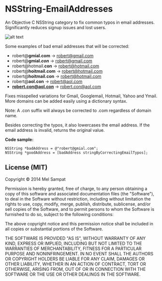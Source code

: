 NSString-EmailAddresses
=======================

An Objective C NSString category to fix common typos in email addresses. Significantly reduces signup issues and lost users.

![alt text](http://imgur.com/nklxZQz.png "Fix Email Address Typos")

Some examples of bad email addresses that will be corrected:

* robert@**gmial.com**	-> robert@gmail.com
* robert@**gmial.*con*** -> robert@gmail.com
* robert@hotmail.**con** -> robert@hotmail.com
* robert@**hoitmail.com** -> robert@hotmail.com
* robert@**hoitmail.con** -> robert@hotmail.com
* robert@**aol.con** -> robert@aol.com
* **robert.con@aol.con** -> robert.con@aol.com


Fixes misspelled variations for Gmail, Googlemail, Hotmail, Yahoo and Ymail. More domains can be added easily using a dictionary syntax. 

Note: A .con suffix will always be corrected to .com regardless of domain name.

Besides correcting the typos, it also lowercases the email address. If the email address is invalid, returns the original value.

**Code sample:**

	NSString *badAddress = @"robert@gmial.com";
	NSString *goodAddress = [badAddress stringByCorrectingEmailTypos];
	


License (MIT)
-------
Copyright © 2014 Mel Sampat

Permission is hereby granted, free of charge, to any person obtaining a copy of this software and associated documentation files (the "Software"), to deal in the Software without restriction, including without limitation the rights to use, copy, modify, merge, publish, distribute, sublicense, and/or sell copies of the Software, and to permit persons to whom the Software is furnished to do so, subject to the following conditions:
	
The above copyright notice and this permission notice shall be included in all copies or substantial portions of the Software.
	
THE SOFTWARE IS PROVIDED "AS IS", WITHOUT WARRANTY OF ANY KIND, EXPRESS OR IMPLIED, INCLUDING BUT NOT LIMITED TO THE WARRANTIES OF MERCHANTABILITY, FITNESS FOR A PARTICULAR PURPOSE AND NONINFRINGEMENT. IN NO EVENT SHALL THE AUTHORS OR COPYRIGHT HOLDERS BE LIABLE FOR ANY CLAIM, DAMAGES OR OTHER LIABILITY, WHETHER IN AN ACTION OF CONTRACT, TORT OR OTHERWISE, ARISING FROM, OUT OF OR IN CONNECTION WITH THE SOFTWARE OR THE USE OR OTHER DEALINGS IN THE SOFTWARE.
